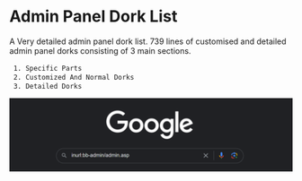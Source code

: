 # Admin Panel Dork List

A Very detailed admin panel dork list. 739 lines of customised and detailed admin panel dorks consisting of 3 main sections.

     1. Specific Parts
     2. Customized And Normal Dorks
     3. Detailed Dorks

![Logo](https://github.com/solidsonder/admin-panel-dorks/blob/main/images/dork.png)
